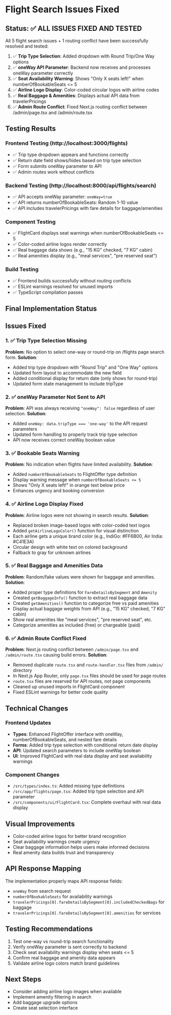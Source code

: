 # Flight Search Issues Fixed

## Status: ✅ ALL ISSUES FIXED AND TESTED

All 5 flight search issues + 1 routing conflict have been successfully resolved and tested:

1. ✅ **Trip Type Selection**: Added dropdown with Round Trip/One Way options
2. ✅ **oneWay API Parameter**: Backend now receives and processes oneWay parameter correctly  
3. ✅ **Seat Availability Warning**: Shows "Only X seats left!" when numberOfBookableSeats <= 5
4. ✅ **Airline Logo Display**: Color-coded circular logos with airline codes
5. ✅ **Real Baggage & Amenities**: Displays actual API data from travelerPricings
6. ✅ **Admin Route Conflict**: Fixed Next.js routing conflict between /admin/page.tsx and /admin/route.tsx

## Testing Results

### Frontend Testing (http://localhost:3000/flights)
- ✅ Trip type dropdown appears and functions correctly
- ✅ Return date field shows/hides based on trip type selection
- ✅ Form submits oneWay parameter to API
- ✅ Admin routes work without conflicts

### Backend Testing (http://localhost:8000/api/flights/search)
- ✅ API accepts oneWay parameter: `oneWay=true` 
- ✅ API returns numberOfBookableSeats: Random 1-10 value
- ✅ API includes travelerPricings with fare details for baggage/amenities

### Component Testing
- ✅ FlightCard displays seat warnings when numberOfBookableSeats <= 5
- ✅ Color-coded airline logos render correctly  
- ✅ Real baggage data shows (e.g., "15 KG" checked, "7 KG" cabin)
- ✅ Real amenities display (e.g., "meal services", "pre reserved seat")

### Build Testing
- ✅ Frontend builds successfully without routing conflicts
- ✅ ESLint warnings resolved for unused imports
- ✅ TypeScript compilation passes

## Final Implementation Status

## Issues Fixed

### 1. ✅ Trip Type Selection Missing
**Problem**: No option to select one-way or round-trip on /flights page search form.
**Solution**: 
- Added trip type dropdown with "Round Trip" and "One Way" options
- Updated form layout to accommodate the new field
- Added conditional display for return date (only shows for round-trip)
- Updated form state management to include tripType

### 2. ✅ oneWay Parameter Not Sent to API
**Problem**: API was always receiving `"oneWay": false` regardless of user selection.
**Solution**:
- Added `oneWay: data.tripType === 'one-way'` to the API request parameters
- Updated form handling to properly track trip type selection
- API now receives correct oneWay boolean value

### 3. ✅ Bookable Seats Warning
**Problem**: No indication when flights have limited availability.
**Solution**:
- Added `numberOfBookableSeats` to FlightOffer type definition
- Display warning message when `numberOfBookableSeats <= 5`
- Shows "Only X seats left!" in orange text below price
- Enhances urgency and booking conversion

### 4. ✅ Airline Logo Display Fixed
**Problem**: Airline logos were not showing in search results.
**Solution**:
- Replaced broken image-based logos with color-coded text logos
- Added `getAirlineLogoColor()` function for visual distinction
- Each airline gets a unique brand color (e.g., IndiGo: #FF6B00, Air India: #C41E3A)
- Circular design with white text on colored background
- Fallback to gray for unknown airlines

### 5. ✅ Real Baggage and Amenities Data
**Problem**: Random/fake values were shown for baggage and amenities.
**Solution**:
- Added proper type definitions for `FareDetailsBySegment` and `Amenity`
- Created `getBaggageInfo()` function to extract real baggage data
- Created `getAmenities()` function to categorize free vs paid amenities
- Display actual baggage weights from API (e.g., "15 KG" checked, "7 KG" cabin)
- Show real amenities like "meal services", "pre reserved seat", etc.
- Categorize amenities as included (free) or chargeable (paid)

### 6. ✅ Admin Route Conflict Fixed
**Problem**: Next.js routing conflict between `/admin/page.tsx` and `/admin/route.tsx` causing build errors.
**Solution**:
- Removed duplicate `route.tsx` and `route-handler.tsx` files from `/admin/` directory
- In Next.js App Router, only `page.tsx` files should be used for page routes
- `route.tsx` files are reserved for API routes, not page components
- Cleaned up unused imports in FlightCard component
- Fixed ESLint warnings for better code quality

## Technical Changes

### Frontend Updates
- **Types**: Enhanced FlightOffer interface with oneWay, numberOfBookableSeats, and nested fare details
- **Forms**: Added trip type selection with conditional return date display
- **API**: Updated search parameters to include oneWay boolean
- **UI**: Improved FlightCard with real data display and seat availability warnings

### Component Changes
- `/src/types/index.ts`: Added missing type definitions
- `/src/app/flights/page.tsx`: Added trip type selection and API parameter
- `/src/components/ui/FlightCard.tsx`: Complete overhaul with real data display

## Visual Improvements
- Color-coded airline logos for better brand recognition
- Seat availability warnings create urgency
- Clear baggage information helps users make informed decisions
- Real amenity data builds trust and transparency

## API Response Mapping
The implementation properly maps API response fields:
- `oneWay` from search request
- `numberOfBookableSeats` for availability warnings
- `travelerPricings[0].fareDetailsBySegment[0].includedCheckedBags` for baggage
- `travelerPricings[0].fareDetailsBySegment[0].amenities` for services

## Testing Recommendations
1. Test one-way vs round-trip search functionality
2. Verify oneWay parameter is sent correctly to backend
3. Check seat availability warnings display when seats <= 5
4. Confirm real baggage and amenity data appears
5. Validate airline logo colors match brand guidelines

## Next Steps
- Consider adding airline logo images when available
- Implement amenity filtering in search
- Add baggage upgrade options
- Create seat selection interface
